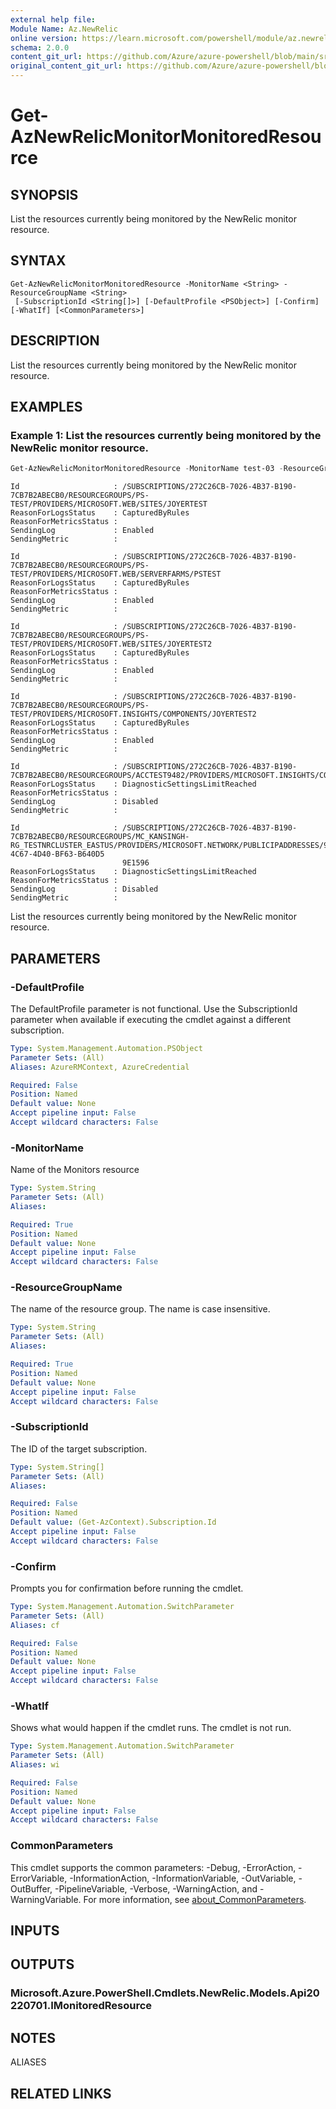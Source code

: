 ```yaml
---
external help file: 
Module Name: Az.NewRelic
online version: https://learn.microsoft.com/powershell/module/az.newrelic/get-aznewrelicmonitormonitoredresource
schema: 2.0.0
content_git_url: https://github.com/Azure/azure-powershell/blob/main/src/NewRelic/help/Get-AzNewRelicMonitorMonitoredResource.md
original_content_git_url: https://github.com/Azure/azure-powershell/blob/main/src/NewRelic/help/Get-AzNewRelicMonitorMonitoredResource.md
---
```


# Get-AzNewRelicMonitorMonitoredResource

## SYNOPSIS
List the resources currently being monitored by the NewRelic monitor resource.

## SYNTAX

```
Get-AzNewRelicMonitorMonitoredResource -MonitorName <String> -ResourceGroupName <String>
 [-SubscriptionId <String[]>] [-DefaultProfile <PSObject>] [-Confirm] [-WhatIf] [<CommonParameters>]
```

## DESCRIPTION
List the resources currently being monitored by the NewRelic monitor resource.

## EXAMPLES

### Example 1: List the resources currently being monitored by the NewRelic monitor resource.
```powershell
Get-AzNewRelicMonitorMonitoredResource -MonitorName test-03 -ResourceGroupName ps-test | Format-List
```

```output
Id                     : /SUBSCRIPTIONS/272C26CB-7026-4B37-B190-7CB7B2ABECB0/RESOURCEGROUPS/PS-TEST/PROVIDERS/MICROSOFT.WEB/SITES/JOYERTEST
ReasonForLogsStatus    : CapturedByRules
ReasonForMetricsStatus : 
SendingLog             : Enabled
SendingMetric          : 

Id                     : /SUBSCRIPTIONS/272C26CB-7026-4B37-B190-7CB7B2ABECB0/RESOURCEGROUPS/PS-TEST/PROVIDERS/MICROSOFT.WEB/SERVERFARMS/PSTEST
ReasonForLogsStatus    : CapturedByRules
ReasonForMetricsStatus : 
SendingLog             : Enabled
SendingMetric          : 

Id                     : /SUBSCRIPTIONS/272C26CB-7026-4B37-B190-7CB7B2ABECB0/RESOURCEGROUPS/PS-TEST/PROVIDERS/MICROSOFT.WEB/SITES/JOYERTEST2
ReasonForLogsStatus    : CapturedByRules
ReasonForMetricsStatus : 
SendingLog             : Enabled
SendingMetric          : 

Id                     : /SUBSCRIPTIONS/272C26CB-7026-4B37-B190-7CB7B2ABECB0/RESOURCEGROUPS/PS-TEST/PROVIDERS/MICROSOFT.INSIGHTS/COMPONENTS/JOYERTEST2
ReasonForLogsStatus    : CapturedByRules
ReasonForMetricsStatus : 
SendingLog             : Enabled
SendingMetric          : 

Id                     : /SUBSCRIPTIONS/272C26CB-7026-4B37-B190-7CB7B2ABECB0/RESOURCEGROUPS/ACCTEST9482/PROVIDERS/MICROSOFT.INSIGHTS/COMPONENTS/TEST3210
ReasonForLogsStatus    : DiagnosticSettingsLimitReached
ReasonForMetricsStatus : 
SendingLog             : Disabled
SendingMetric          : 

Id                     : /SUBSCRIPTIONS/272C26CB-7026-4B37-B190-7CB7B2ABECB0/RESOURCEGROUPS/MC_KANSINGH-RG_TESTNRCLUSTER_EASTUS/PROVIDERS/MICROSOFT.NETWORK/PUBLICIPADDRESSES/99894EC0-4C67-4D40-BF63-B640D5 
                         9E1596
ReasonForLogsStatus    : DiagnosticSettingsLimitReached
ReasonForMetricsStatus : 
SendingLog             : Disabled
SendingMetric          : 
```

List the resources currently being monitored by the NewRelic monitor resource.

## PARAMETERS

### -DefaultProfile
The DefaultProfile parameter is not functional.
Use the SubscriptionId parameter when available if executing the cmdlet against a different subscription.

```yaml
Type: System.Management.Automation.PSObject
Parameter Sets: (All)
Aliases: AzureRMContext, AzureCredential

Required: False
Position: Named
Default value: None
Accept pipeline input: False
Accept wildcard characters: False
```

### -MonitorName
Name of the Monitors resource

```yaml
Type: System.String
Parameter Sets: (All)
Aliases:

Required: True
Position: Named
Default value: None
Accept pipeline input: False
Accept wildcard characters: False
```

### -ResourceGroupName
The name of the resource group.
The name is case insensitive.

```yaml
Type: System.String
Parameter Sets: (All)
Aliases:

Required: True
Position: Named
Default value: None
Accept pipeline input: False
Accept wildcard characters: False
```

### -SubscriptionId
The ID of the target subscription.

```yaml
Type: System.String[]
Parameter Sets: (All)
Aliases:

Required: False
Position: Named
Default value: (Get-AzContext).Subscription.Id
Accept pipeline input: False
Accept wildcard characters: False
```

### -Confirm
Prompts you for confirmation before running the cmdlet.

```yaml
Type: System.Management.Automation.SwitchParameter
Parameter Sets: (All)
Aliases: cf

Required: False
Position: Named
Default value: None
Accept pipeline input: False
Accept wildcard characters: False
```

### -WhatIf
Shows what would happen if the cmdlet runs.
The cmdlet is not run.

```yaml
Type: System.Management.Automation.SwitchParameter
Parameter Sets: (All)
Aliases: wi

Required: False
Position: Named
Default value: None
Accept pipeline input: False
Accept wildcard characters: False
```

### CommonParameters
This cmdlet supports the common parameters: -Debug, -ErrorAction, -ErrorVariable, -InformationAction, -InformationVariable, -OutVariable, -OutBuffer, -PipelineVariable, -Verbose, -WarningAction, and -WarningVariable. For more information, see [about_CommonParameters](http://go.microsoft.com/fwlink/?LinkID=113216).

## INPUTS

## OUTPUTS

### Microsoft.Azure.PowerShell.Cmdlets.NewRelic.Models.Api20220701.IMonitoredResource

## NOTES

ALIASES

## RELATED LINKS


